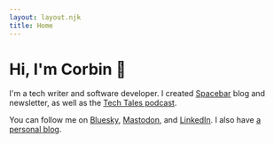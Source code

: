 ```yaml
---
layout: layout.njk
title: Home
---
```


# Hi, I'm Corbin 👋

I'm a tech writer and software developer. I created [Spacebar](https://www.spacebar.news/#/portal/signup) blog and newsletter, as well as the [Tech Tales podcast](https://techtalesshow.com/).

You can follow me on [Bluesky](https://bsky.app/profile/corbin.io), [Mastodon](https://toot.community/@corbin), and [LinkedIn](https://www.linkedin.com/in/corbindavenport/). I also have [a personal blog](https://blog.corbin.io).